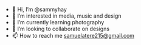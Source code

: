 - 👋 Hi, I’m @sammyhay
- 👀 I’m interested in media, music and design
- 🌱 I’m currently learning photography
- 💞️ I’m looking to collaborate on designs
- 📫 How to reach me samuelatere215@gmail.com

<!---
sammyhay/sammyhay is a ✨ special ✨ repository because its `README.md` (this file) appears on your GitHub profile.
You can click the Preview link to take a look at your changes.
--->
